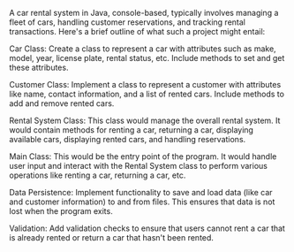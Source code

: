 A car rental system in Java, console-based, typically involves managing a fleet of cars, handling customer reservations, and tracking rental transactions. 
Here's a brief outline of what such a project might entail:

Car Class: Create a class to represent a car with attributes such as make, model, year, license plate, rental status, etc. Include methods to set and get these attributes.

Customer Class: Implement a class to represent a customer with attributes like name, contact information, and a list of rented cars. Include methods to add and remove rented cars.

Rental System Class: This class would manage the overall rental system. It would contain methods for renting a car, returning a car, displaying available cars, displaying rented cars, and handling reservations.

Main Class: This would be the entry point of the program. It would handle user input and interact with the Rental System class to perform various operations like renting a car, returning a car, etc.

Data Persistence: Implement functionality to save and load data (like car and customer information) to and from files. This ensures that data is not lost when the program exits.

Validation: Add validation checks to ensure that users cannot rent a car that is already rented or return a car that hasn't been rented.
